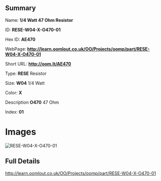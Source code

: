 

## Summary
 
Name: __1/4 Watt 47 Ohm Resistor__

ID: __RESE-W04-X-O470-01__

Hex ID: __AE470__

WebPage: __http://learn.oomlout.co.uk/OO/Projects/oomp/part/RESE-W04-X-O470-01__

Short URL: __http://oom.lt/AE470__


Type: __RESE__ Resistor 

Size: __W04__ 1/4 Watt 

Color: __X__  

Description __O470__ 47 Ohm 

Index: __01__


# Images
![RESE-W04-X-O470-01](http://oomlout.com/oomp-gen/parts/RESE-W04-X-O470-01/RESE-W04-X-O470-01_420.jpg)



## Full Details

 http://learn.oomlout.co.uk/OO/Projects/oomp/part/RESE-W04-X-O470-01














